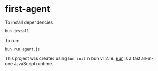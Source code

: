 # first-agent

To install dependencies:

```bash
bun install
```

To run:

```bash
bun run agent.js
```

This project was created using `bun init` in bun v1.2.19. [Bun](https://bun.com) is a fast all-in-one JavaScript runtime.
